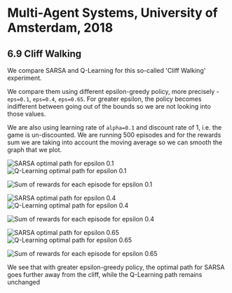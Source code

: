 # Multi-Agent Systems, University of Amsterdam, 2018

## 6.9 Cliff Walking

We compare SARSA and Q-Learning for this so-called 'Cliff Walking' experiment.

We compare them using different epsilon-greedy policy, more precisely - `eps=0.1`, `eps=0.4`, `eps=0.65`. For greater epsilon, the policy becomes indifferent between going out of the bounds so we are not looking into those values.

We are also using learning rate of `alpha=0.1` and discount rate of 1, i.e. the game is un-discounted. We are running 500 episodes and for the rewards sum we are taking into account the moving average so we can smooth the graph that we plot.

![SARSA optimal path for epsilon 0.1](./sarsa_optimal_path_eps_0_1.png) ![Q-Learning optimal path for epsilon 0.1](./qlearning_optimal_path_eps_0_1.png)

![Sum of rewards for each episode for epsilon 0.1](./sum_of_rewards_0_1.png)


![SARSA optimal path for epsilon 0.4](./sarsa_optimal_path_eps_0_4.png) ![Q-Learning optimal path for epsilon 0.4](./qlearning_optimal_path_eps_0_4.png)

![Sum of rewards for each episode for epsilon 0.4](./sum_of_rewards_0_4.png)

![SARSA optimal path for epsilon 0.65](./sarsa_optimal_path_eps_0_65.png) ![Q-Learning optimal path for epsilon 0.65](./qlearning_optimal_path_eps_0_65.png)

![Sum of rewards for each episode for epsilon 0.65](./sum_of_rewards_0_65.png)

We see that with greater epsilon-greedy policy, the optimal path for SARSA goes further away from the cliff, while the Q-Learning path remains unchanged